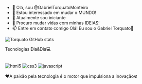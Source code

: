 - 👋 Olá, sou @GabrielTorquatoMonteiro
- 👀 Estou interessado em mudar o MUNDO!
- 🌱 Atualmente sou iniciante
- 💞️ Procuro mudar vidas com minhas IDEIAS!
- 📫 Entre em contato comigo 
Olá! Eu sou o Gabriel Torquato📌

![Torquato GitHub stats](https://github-readme-stats.vercel.app/api?username=GabrielTorquatoMonteiro&show_icons=true&theme=dracula)

Tecnologias Dia&Dia💻
<div style="display: inline_block"><br/>
<img align= "center" alt="html5" src="https://img.shields.io/badge/HTML5-E34F26?style=for-the-badge&logo=html5&logoColor=white"/>
<img align= "center" alt="css3" src="https://img.shields.io/badge/CSS3-1572B6?style=for-the-badge&logo=css3&logoColor=white"/>  
<img align= "center" alt="javascript" src="https://img.shields.io/badge/JavaScript-F7DF1E?style=for-the-badge&logo=javascript&logoColor=black"/>    
</div><br/>
❤️A paixão pela tecnologia é o motor que impulsiona a inovação⚙️

